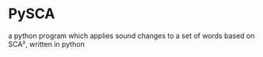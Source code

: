 # PySCA
a python program which applies sound changes to a set of words based on SCA², written in python
